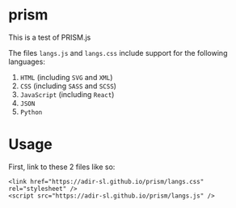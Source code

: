 # prism
This is a test of PRISM.js

The files `langs.js` and `langs.css` include support for the following languages:
1. `HTML` (including `SVG` and `XML`)
2. `CSS` (including `SASS` and `SCSS`)
3. `JavaScript` (including `React`)
4. `JSON`
5. `Python`

# Usage
First, link to these 2 files like so:
```
<link href="https://adir-sl.github.io/prism/langs.css" rel="stylesheet" />
<script src="https://adir-sl.github.io/prism/langs.js" />
```
